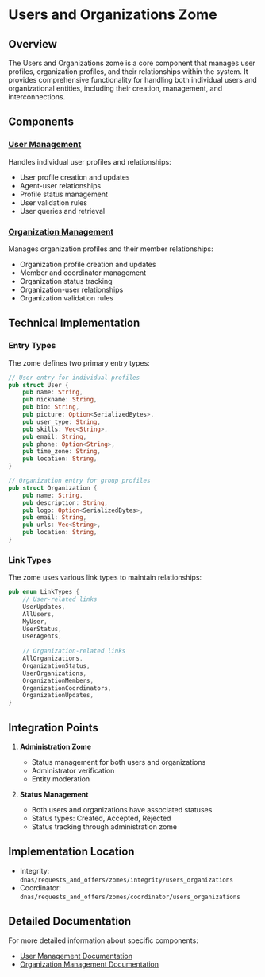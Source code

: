 # Users and Organizations Zome

## Overview

The Users and Organizations zome is a core component that manages user profiles, organization profiles, and their relationships within the system. It provides comprehensive functionality for handling both individual users and organizational entities, including their creation, management, and interconnections.

## Components

### [User Management](users.md)
Handles individual user profiles and relationships:
- User profile creation and updates
- Agent-user relationships
- Profile status management
- User validation rules
- User queries and retrieval

### [Organization Management](organizations.md)
Manages organization profiles and their member relationships:
- Organization profile creation and updates
- Member and coordinator management
- Organization status tracking
- Organization-user relationships
- Organization validation rules

## Technical Implementation

### Entry Types

The zome defines two primary entry types:
```rust
// User entry for individual profiles
pub struct User {
    pub name: String,
    pub nickname: String,
    pub bio: String,
    pub picture: Option<SerializedBytes>,
    pub user_type: String,
    pub skills: Vec<String>,
    pub email: String,
    pub phone: Option<String>,
    pub time_zone: String,
    pub location: String,
}

// Organization entry for group profiles
pub struct Organization {
    pub name: String,
    pub description: String,
    pub logo: Option<SerializedBytes>,
    pub email: String,
    pub urls: Vec<String>,
    pub location: String,
}
```

### Link Types

The zome uses various link types to maintain relationships:
```rust
pub enum LinkTypes {
    // User-related links
    UserUpdates,
    AllUsers,
    MyUser,
    UserStatus,
    UserAgents,
    
    // Organization-related links
    AllOrganizations,
    OrganizationStatus,
    UserOrganizations,
    OrganizationMembers,
    OrganizationCoordinators,
    OrganizationUpdates,
}
```

## Integration Points

1. **Administration Zome**
   - Status management for both users and organizations
   - Administrator verification
   - Entity moderation

2. **Status Management**
   - Both users and organizations have associated statuses
   - Status types: Created, Accepted, Rejected
   - Status tracking through administration zome

## Implementation Location

- Integrity: `dnas/requests_and_offers/zomes/integrity/users_organizations`
- Coordinator: `dnas/requests_and_offers/zomes/coordinator/users_organizations`

## Detailed Documentation

For more detailed information about specific components:
- [User Management Documentation](users.md)
- [Organization Management Documentation](organizations.md)
